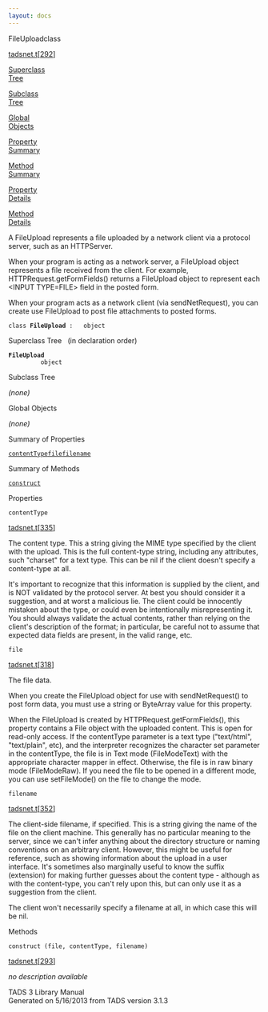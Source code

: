 ```yaml
---
layout: docs
---
```

<span class="title">FileUpload</span><span class="type">class</span>

[tadsnet.t](../file/tadsnet.t.html)\[[292](../source/tadsnet.t.html#292)\]

[Superclass  
Tree](#_SuperClassTree_)

[Subclass  
Tree](#_SubClassTree_)

[Global  
Objects](#_ObjectSummary_)

[Property  
Summary](#_PropSummary_)

[Method  
Summary](#_MethodSummary_)

[Property  
Details](#_Properties_)

[Method  
Details](#_Methods_)

<div class="fdesc">

A FileUpload represents a file uploaded by a network client via a
protocol server, such as an HTTPServer.

When your program is acting as a network server, a FileUpload object
represents a file received from the client. For example,
HTTPRequest.getFormFields() returns a FileUpload object to represent
each \<INPUT TYPE=FILE\> field in the posted form.

When your program acts as a network client (via sendNetRequest), you can
create use FileUpload to post file attachments to posted forms.

`class `**`FileUpload`**` :   object`

</div>

<span id="_SuperClassTree_"></span>

<div class="mjhd">

<span class="hdln">Superclass Tree</span>   (in declaration order)

</div>

**`FileUpload`**  
`         object`  
<span id="_SubClassTree_"></span>

<div class="mjhd">

<span class="hdln">Subclass Tree</span>  

</div>

*(none)* <span id="_ObjectSummary_"></span>

<div class="mjhd">

<span class="hdln">Global Objects</span>  

</div>

*(none)* <span id="_PropSummary_"></span>

<div class="mjhd">

<span class="hdln">Summary of Properties</span>  

</div>

[`contentType`](#contentType)[`file`](#file)[`filename`](#filename)

<span id="_MethodSummary_"></span>

<div class="mjhd">

<span class="hdln">Summary of Methods</span>  

</div>

[`construct`](#construct)

<span id="_Properties_"></span>

<div class="mjhd">

<span class="hdln">Properties</span>  

</div>

<span id="contentType"></span>

`contentType`

[tadsnet.t](../file/tadsnet.t.html)\[[335](../source/tadsnet.t.html#335)\]

<div class="desc">

The content type. This a string giving the MIME type specified by the
client with the upload. This is the full content-type string, including
any attributes, such "charset" for a text type. This can be nil if the
client doesn't specify a content-type at all.

It's important to recognize that this information is supplied by the
client, and is NOT validated by the protocol server. At best you should
consider it a suggestion, and at worst a malicious lie. The client could
be innocently mistaken about the type, or could even be intentionally
misrepresenting it. You should always validate the actual contents,
rather than relying on the client's description of the format; in
particular, be careful not to assume that expected data fields are
present, in the valid range, etc.

</div>

<span id="file"></span>

`file`

[tadsnet.t](../file/tadsnet.t.html)\[[318](../source/tadsnet.t.html#318)\]

<div class="desc">

The file data.

When you create the FileUpload object for use with sendNetRequest() to
post form data, you must use a string or ByteArray value for this
property.

When the FileUpload is created by HTTPRequest.getFormFields(), this
property contains a File object with the uploaded content. This is open
for read-only access. If the contentType parameter is a text type
("text/html", "text/plain", etc), and the interpreter recognizes the
character set parameter in the contentType, the file is in Text mode
(FileModeText) with the appropriate character mapper in effect.
Otherwise, the file is in raw binary mode (FileModeRaw). If you need the
file to be opened in a different mode, you can use setFileMode() on the
file to change the mode.

</div>

<span id="filename"></span>

`filename`

[tadsnet.t](../file/tadsnet.t.html)\[[352](../source/tadsnet.t.html#352)\]

<div class="desc">

The client-side filename, if specified. This is a string giving the name
of the file on the client machine. This generally has no particular
meaning to the server, since we can't infer anything about the directory
structure or naming conventions on an arbitrary client. However, this
might be useful for reference, such as showing information about the
upload in a user interface. It's sometimes also marginally useful to
know the suffix (extension) for making further guesses about the content
type - although as with the content-type, you can't rely upon this, but
can only use it as a suggestion from the client.

The client won't necessarily specify a filename at all, in which case
this will be nil.

</div>

<span id="_Methods_"></span>

<div class="mjhd">

<span class="hdln">Methods</span>  

</div>

<span id="construct"></span>

`construct (file, contentType, filename)`

[tadsnet.t](../file/tadsnet.t.html)\[[293](../source/tadsnet.t.html#293)\]

<div class="desc">

*no description available*

</div>

<div class="ftr">

TADS 3 Library Manual  
Generated on 5/16/2013 from TADS version 3.1.3

</div>
